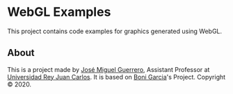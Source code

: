 
# WebGL Examples 

This project contains code examples for graphics generated using WebGL.

## About

This is a project made by [José Miguel Guerrero], Assistant Professor at [Universidad Rey Juan Carlos]. It is based on [Boni Garcia]'s Project.
Copyright &copy; 2020.

[Universidad Rey Juan Carlos]: https://www.urjc.es/
[José Miguel Guerrero]: https://sites.google.com/view/jmguerrero
[Boni Garcia]: https://github.com/bonigarcia/webgl-examples
